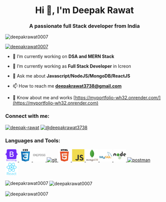 <h1 align="center">Hi 👋, I'm Deepak Rawat</h1>
<h3 align="center">A passionate full Stack developer from India</h3>

<p align="left"> <img src="https://komarev.com/ghpvc/?username=deepakrawat0007&label=Profile%20views&color=0e75b6&style=flat" alt="deepakrawat0007" /> </p>

<p align="left"> <a href="https://github.com/ryo-ma/github-profile-trophy"><img src="https://github-profile-trophy.vercel.app/?username=deepakrawat0007" alt="deepakrawat0007" /></a> </p>

- 🔭 I’m currently working on **DSA and MERN Stack**

- 🌱 I’m currently working as **Full Stack Developer** in Icreon

- 💬 Ask me about **Javascript/NodeJS/MongoDB/ReactJS**

- 📫 How to reach me **deepakrawat3738@gmail.com**

- 📄 Know about me and works [https://myportfolio-wh32.onrender.com/](https://myportfolio-wh32.onrender.com)

<h3 align="left">Connect with me:</h3>
<p align="left">
<a href="https://linkedin.com/in/deepak-rawat" target="blank"><img align="center" src="https://raw.githubusercontent.com/rahuldkjain/github-profile-readme-generator/master/src/images/icons/Social/linked-in-alt.svg" alt="deepak-rawat" height="30" width="40" /></a>
<a href="https://www.hackerrank.com/@deepakrawat3738" target="blank"><img align="center" src="https://raw.githubusercontent.com/rahuldkjain/github-profile-readme-generator/master/src/images/icons/Social/hackerrank.svg" alt="@deepakrawat3738" height="30" width="40" /></a>
</p>

<h3 align="left">Languages and Tools:</h3>
<p align="left"> <a href="https://getbootstrap.com" target="_blank" rel="noreferrer"> <img src="https://raw.githubusercontent.com/devicons/devicon/master/icons/bootstrap/bootstrap-plain-wordmark.svg" alt="bootstrap" width="40" height="40"/> </a> <a href="https://www.w3schools.com/css/" target="_blank" rel="noreferrer"> <img src="https://raw.githubusercontent.com/devicons/devicon/master/icons/css3/css3-original-wordmark.svg" alt="css3" width="40" height="40"/> </a> <a href="https://expressjs.com" target="_blank" rel="noreferrer"> <img src="https://raw.githubusercontent.com/devicons/devicon/master/icons/express/express-original-wordmark.svg" alt="express" width="40" height="40"/> </a> <a href="https://git-scm.com/" target="_blank" rel="noreferrer"> <img src="https://www.vectorlogo.zone/logos/git-scm/git-scm-icon.svg" alt="git" width="40" height="40"/> </a> <a href="https://www.w3.org/html/" target="_blank" rel="noreferrer"> <img src="https://raw.githubusercontent.com/devicons/devicon/master/icons/html5/html5-original-wordmark.svg" alt="html5" width="40" height="40"/> </a> <a href="https://developer.mozilla.org/en-US/docs/Web/JavaScript" target="_blank" rel="noreferrer"> <img src="https://raw.githubusercontent.com/devicons/devicon/master/icons/javascript/javascript-original.svg" alt="javascript" width="40" height="40"/> </a> <a href="https://www.mongodb.com/" target="_blank" rel="noreferrer"> <img src="https://raw.githubusercontent.com/devicons/devicon/master/icons/mongodb/mongodb-original-wordmark.svg" alt="mongodb" width="40" height="40"/> </a> <a href="https://www.mysql.com/" target="_blank" rel="noreferrer"> <img src="https://raw.githubusercontent.com/devicons/devicon/master/icons/mysql/mysql-original-wordmark.svg" alt="mysql" width="40" height="40"/> </a> <a href="https://nodejs.org" target="_blank" rel="noreferrer"> <img src="https://raw.githubusercontent.com/devicons/devicon/master/icons/nodejs/nodejs-original-wordmark.svg" alt="nodejs" width="40" height="40"/> </a> <a href="https://postman.com" target="_blank" rel="noreferrer"> <img src="https://www.vectorlogo.zone/logos/getpostman/getpostman-icon.svg" alt="postman" width="40" height="40"/> </a> <a href="https://reactjs.org/" target="_blank" rel="noreferrer"> <img src="https://raw.githubusercontent.com/devicons/devicon/master/icons/react/react-original-wordmark.svg" alt="react" width="40" height="40"/> </a> </p>

<p><img align="left" src="https://github-readme-stats.vercel.app/api/top-langs?username=deepakrawat0007&show_icons=true&locale=en&layout=compact" alt="deepakrawat0007" /></p>

<p>&nbsp;<img align="center" src="https://github-readme-stats.vercel.app/api?username=deepakrawat0007&show_icons=true&locale=en" alt="deepakrawat0007" /></p>

<p><img align="center" src="https://github-readme-streak-stats.herokuapp.com/?user=deepakrawat0007&" alt="deepakrawat0007" /></p>
